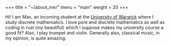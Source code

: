 +++
title = "~/about_me/"
menu = "main"
weight = 20
+++

Hi! I am Max, an incoming student at the [University of Warwick](https://warwick.ac.uk/) where I study discrete mathematics.
I love pure and discrete mathematics as well as coding in rust (my beautiful) which I suppose makes my university course a good fit?
Also, I play trumpet and violin. Generally also, classical music, in my opinion, is quite amazing.
